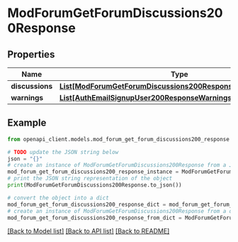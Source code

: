 # ModForumGetForumDiscussions200Response


## Properties

Name | Type | Description | Notes
------------ | ------------- | ------------- | -------------
**discussions** | [**List[ModForumGetForumDiscussions200ResponseDiscussionsInner]**](ModForumGetForumDiscussions200ResponseDiscussionsInner.md) |  | 
**warnings** | [**List[AuthEmailSignupUser200ResponseWarningsInner]**](AuthEmailSignupUser200ResponseWarningsInner.md) |  | [optional] 

## Example

```python
from openapi_client.models.mod_forum_get_forum_discussions200_response import ModForumGetForumDiscussions200Response

# TODO update the JSON string below
json = "{}"
# create an instance of ModForumGetForumDiscussions200Response from a JSON string
mod_forum_get_forum_discussions200_response_instance = ModForumGetForumDiscussions200Response.from_json(json)
# print the JSON string representation of the object
print(ModForumGetForumDiscussions200Response.to_json())

# convert the object into a dict
mod_forum_get_forum_discussions200_response_dict = mod_forum_get_forum_discussions200_response_instance.to_dict()
# create an instance of ModForumGetForumDiscussions200Response from a dict
mod_forum_get_forum_discussions200_response_from_dict = ModForumGetForumDiscussions200Response.from_dict(mod_forum_get_forum_discussions200_response_dict)
```
[[Back to Model list]](../README.md#documentation-for-models) [[Back to API list]](../README.md#documentation-for-api-endpoints) [[Back to README]](../README.md)


